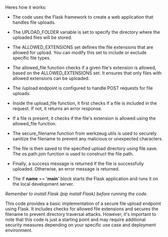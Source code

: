 Heres how it works:

* The code uses the Flask framework to create a web application that handles file uploads.

* The UPLOAD_FOLDER variable is set to specify the directory where the uploaded files will be stored.

* The ALLOWED_EXTENSIONS set defines the file extensions that are allowed for upload. You can modify this set to include or exclude specific file types.

* The allowed_file function checks if a given file's extension is allowed, based on the ALLOWED_EXTENSIONS set. It ensures that only files with allowed extensions can be uploaded.

* The /upload endpoint is configured to handle POST requests for file uploads.

* Inside the upload_file function, it first checks if a file is included in the request. If not, it returns an error response.

* If a file is present, it checks if the file's extension is allowed using the allowed_file function.

* The secure_filename function from werkzeug.utils is used to securely sanitize the filename to prevent any malicious or unexpected characters.

* The file is then saved to the specified upload directory using file.save. The os.path.join function is used to construct the file path.

* Finally, a success message is returned if the file is successfully uploaded. Otherwise, an error message is returned.

* The if __name__ == '__main__' block starts the Flask application and runs it on the local development server.

*Remember to install Flask (pip install Flask) before running the code.*

This code provides a basic implementation of a secure file upload endpoint using Flask. It includes checks for allowed file extensions and secures the filename to prevent directory traversal attacks. However, it's important to note that this code is just a starting point and may require additional security measures depending on your specific use case and deployment environment.
